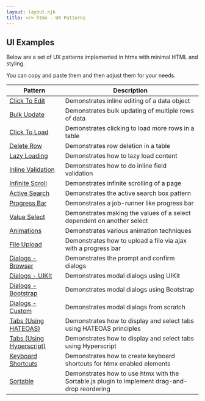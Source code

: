 ```yaml
---
layout: layout.njk
title: </> htmx - UX Patterns
---
```


## UI Examples

Below are a set of UX patterns implemented in htmx with minimal HTML and styling.

You can copy and paste them and then adjust them for your needs.

| Pattern | Description |
|-----------|-------------|
| [Click To Edit](/www/examples/click-to-edit.md) | Demonstrates inline editing of a data object
| [Bulk Update](/www/examples/bulk-update.md) | Demonstrates bulk updating of multiple rows of data
| [Click To Load](/www/examples/click-to-load.md) | Demonstrates clicking to load more rows in a table
| [Delete Row](/www/examples/delete-row.md) | Demonstrates row deletion in a table
| [Lazy Loading](/www/examples/lazy-load.md) | Demonstrates how to lazy load content
| [Inline Validation](/www/examples/inline-validation.md) | Demonstrates how to do inline field validation
| [Infinite Scroll](/www/examples/infinite-scroll.md) | Demonstrates infinite scrolling of a page
| [Active Search](/www/examples/active-search.md) | Demonstrates the active search box pattern
| [Progress Bar](/www/examples/progress-bar.md) | Demonstrates a job-runner like progress bar
| [Value Select](/www/examples/value-select.md) | Demonstrates making the values of a select dependent on another select
| [Animations](/www/examples/animations.md) | Demonstrates various animation techniques
| [File Upload](/www/examples/file-upload.md) | Demonstrates how to upload a file via ajax with a progress bar
| [Dialogs - Browser](/www/examples/dialogs.md) | Demonstrates the prompt and confirm dialogs
| [Dialogs - UIKIt](/www/examples/modal-uikit.md) | Demonstrates modal dialogs using UIKit
| [Dialogs - Bootstrap](/www/examples/modal-bootstrap.md) | Demonstrates modal dialogs using Bootstrap
| [Dialogs - Custom](/www/examples/modal-custom.md) | Demonstrates modal dialogs from scratch
| [Tabs (Using HATEOAS)](/www/examples/tabs-hateoas.md) | Demonstrates how to display and select tabs using HATEOAS principles
| [Tabs (Using Hyperscript)](/www/examples/tabs-hyperscript.md) | Demonstrates how to display and select tabs using Hyperscript
| [Keyboard Shortcuts](/www/examples/keyboard-shortcuts.md) | Demonstrates how to create keyboard shortcuts for htmx enabled elements
| [Sortable](/www/examples/sortable.md) | Demonstrates how to use htmx with the Sortable.js plugin to implement drag-and-drop reordering

